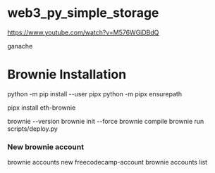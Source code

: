 # web3_py_simple_storage

https://www.youtube.com/watch?v=M576WGiDBdQ

ganache


# Brownie Installation
python -m pip install --user pipx
python -m pipx ensurepath

pipx install eth-brownie

brownie --version
brownie init --force
brownie compile
brownie run scripts/deploy.py

### New brownie account
brownie accounts new freecodecamp-account
brownie accounts list